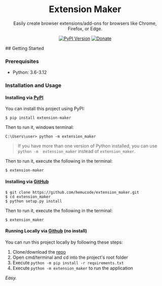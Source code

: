 <h1 align="center">Extension Maker</h1>

<p align="center">Easily create browser extensions/add-ons for browsers like Chrome, Firefox, or Edge.</p>

<p align="center">
    <a href="https://pypi.org/project/extension-maker/"><img src="https://raw.githubusercontent.com/hemucode/extension-maker/refs/heads/main/maker.PNG" alt="PyPI Version"></a>
    <a href="https://www.codehemu.com/p/donate.html"><img src="https://img.shields.io/badge/-buy_me_a%C2%A0beer-gray?logo=buy-me-a-coffee" alt="Donate"></a>

</p>
## Getting Started

### Prerequisites

- Python: 3.6-3.12

### Installation and Usage

#### Installing via [PyPI](https://pypi.org/project/extension-maker/)

You can install this project using PyPI:

```
$ pip install extension-maker
```

Then to run it, windows terminal:

```
C:\Users\user> python -m extension_maker
```
> If you have more than one version of Python installed, you can use `python -m  extension_maker` instead of `extension_maker`.

Then to run it, execute the following in the terminal:

```
$ extension-maker
```



#### Installing via [GitHub](https://github.com/hemucode/extension-maker)

```
$ git clone https://github.com/hemucode/extension_maker.git
$ cd extension_maker
$ python setup.py install
```

Then to run it, execute the following in the terminal:

```
$ extension_maker
```

#### Running Locally via [Github](https://github.com/hemucode/extension-maker) (no install)

You can run this project locally by following these steps:

1. Clone/download the [repo](https://github.com/hemucode/extension-maker)
2. Open cmd/terminal and cd into the project's root folder
3. Execute `python -m pip install -r requirements.txt`
4. Execute `python -m extension_maker` to run the application


_Easy._

